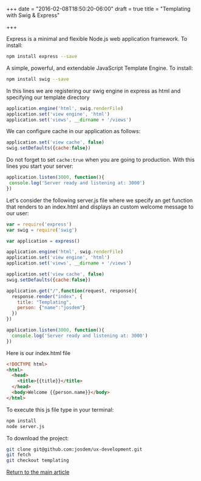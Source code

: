 +++
date = "2016-02-08T18:50:20-06:00"
draft = true
title = "Templating with Swig & Express"

+++

Express is a minimal and flexible Node.js web application framework. To install:

```bash
npm install express --save
```

A simple, powerful, and extendable JavaScript Template Engine. To install:

```bash
npm install swig --save
```

In this lines we are registering our swig engine in express as html and specifying our template directory

```javascript
application.engine('html', swig.renderFile)
application.set('view engine', 'html')
application.set('views', __dirname + '/views')
```

We can configure cache in our application as follows:

```javascript
application.set('view cache', false)
swig.setDefaults({cache:false})
```

Do not forget to set `cache:true` when you are going to production.
With this lines you start your server:

```javascript
application.listen(3000, function(){
 console.log('Server ready and listening at: 3000')
})
```

Let's consider the following server.js file where we specify an get function that renders to an index.html and displays an custom welcome message to our user:

```javascript
var = require('express')
var swig = require('swig')

var application = express()

application.engine('html', swig.renderFile)
application.set('view engine', 'html')
application.set('views', __dirname + '/views')

application.set('view cache', false)
swig.setDefaults({cache:false})

application.get("/",function(request, response){
  response.render("index", {
    title: "Templating",
    person: {"name":"josdem"}
  })
})

application.listen(3000, function(){
  console.log('Server ready and listening at: 3000')
})
```

Here is our index.html file

```html
<!DOCTYPE html>
<html>
  <head>
    <title>{{title}}</title>
  </head>
  <body>Welcome {{person.name}}</body>
</html>
```

To execute this js file type in your terminal:

```bash
npm install
node server.js
```

To download the project:

```bash
git clone git@github.com:josdem/ux-development.git
git fetch
git checkout templating
```

[Return to the main article](/techtalk/ux_development)

